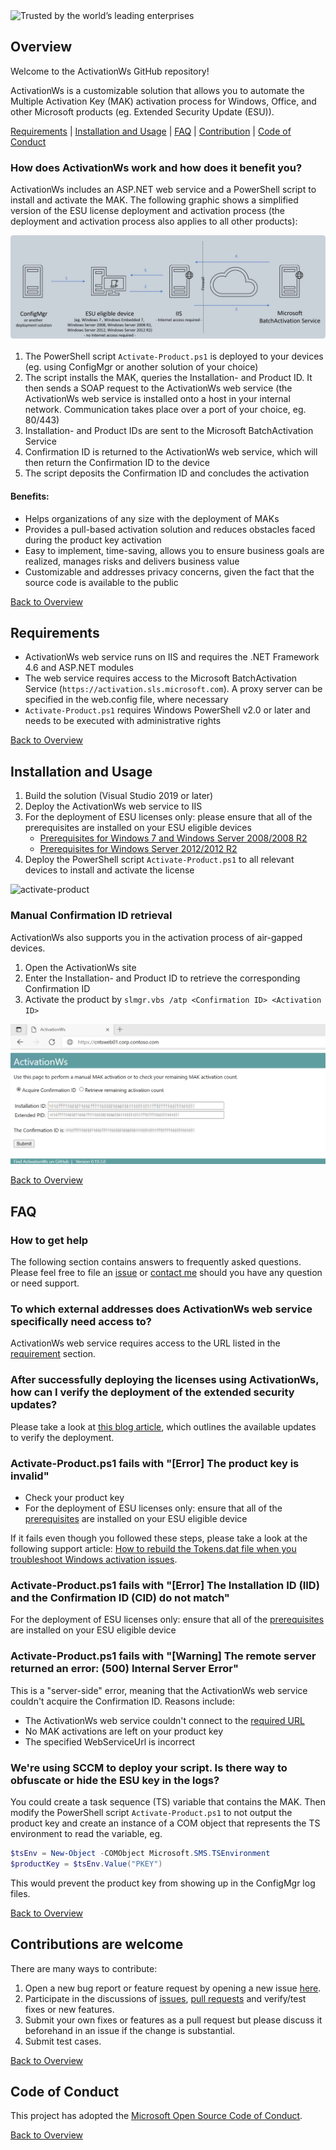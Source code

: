 <img src="./doc/images/ActivationWs_logo_with_text.png" width="400" alt="Trusted by the world’s leading enterprises"/>

## Overview
Welcome to the ActivationWs GitHub repository!

ActivationWs is a customizable solution that allows you to automate the Multiple Activation Key (MAK) activation process for Windows, Office, and other Microsoft products (eg. Extended Security Update (ESU)).

[Requirements](#requirements) | [Installation and Usage](#installation-and-usage) | [FAQ](#faq) | [Contribution](#contributions-are-welcome) | [Code of Conduct](#code-of-conduct)

### How does ActivationWs work and how does it benefit you?

ActivationWs includes an ASP.NET web service and a PowerShell script to install and activate the MAK. The following graphic shows a simplified version of the ESU license deployment and activation process (the deployment and activation process also applies to all other products):

![activation-process](./doc/images/activation-process.png)
 
1. The PowerShell script `Activate-Product.ps1` is deployed to your devices (eg. using ConfigMgr or another solution of your choice)
2. The script installs the MAK, queries the Installation- and Product ID. It then sends a SOAP request to the ActivationWs web service (the ActivationWs web service is installed onto a host in your internal network. Communication takes place over a port of your choice, eg. 80/443)
3. Installation- and Product IDs are sent to the Microsoft BatchActivation Service
4. Confirmation ID is returned to the ActivationWs web service, which will then return the Confirmation ID to the device
5. The script deposits the Confirmation ID and concludes the activation

#### Benefits:
- Helps organizations of any size with the deployment of MAKs
- Provides a pull-based activation solution and reduces obstacles faced during the product key activation
- Easy to implement, time-saving, allows you to ensure business goals are realized, manages risks and delivers business value
- Customizable and addresses privacy concerns, given the fact that the source code is available to the public

[Back to Overview](#overview)

## Requirements
- ActivationWs web service runs on IIS and requires the .NET Framework 4.6 and ASP.NET modules
- The web service requires access to the Microsoft BatchActivation Service (`https://activation.sls.microsoft.com`). A proxy server can be specified in the web.config file, where necessary
- `Activate-Product.ps1` requires Windows PowerShell v2.0 or later and needs to be executed with administrative rights

[Back to Overview](#overview)

## Installation and Usage

1. Build the solution (Visual Studio 2019 or later)
2. Deploy the ActivationWs web service to IIS
3. For the deployment of ESU licenses only: please ensure that all of the prerequisites are installed on your ESU eligible devices
   - [Prerequisites for Windows 7 and Windows Server 2008/2008 R2](https://techcommunity.microsoft.com/t5/windows-it-pro-blog/obtaining-extended-security-updates-for-eligible-windows-devices/ba-p/1167091#)
   - [Prerequisites for Windows Server 2012/2012 R2](https://support.microsoft.com/en-us/topic/kb5031043-procedure-to-continue-receiving-security-updates-after-extended-support-has-ended-on-october-10-2023-c1a20132-e34c-402d-96ca-1e785ed51d45) 
4. Deploy the PowerShell script `Activate-Product.ps1` to all relevant devices to install and activate the license

![activate-product](./doc/images/Activate-License-v0.15.2.gif)

### Manual Confirmation ID retrieval

ActivationWs also supports you in the activation process of air-gapped devices.

1. Open the ActivationWs site
2. Enter the Installation- and Product ID to retrieve the corresponding Confirmation ID
3. Activate the product by `slmgr.vbs /atp <Confirmation ID> <Activation ID>`

![manual-cid-retrieval](./doc/images/manual-cid-retrieval.png)

[Back to Overview](#overview)

## FAQ

### How to get help

The following section contains answers to frequently asked questions. Please feel free to file an [issue](https://github.com/dadorner-msft/ActivationWs/issues) or [contact me](https://github.com/login?return_to=https%3A%2F%2Fgithub.com%2Fdadorner-msft) should you have any question or need support.

### To which external addresses does ActivationWs web service specifically need access to?

ActivationWs web service requires access to the URL listed in the [requirement](#requirements) section.

### After successfully deploying the licenses using ActivationWs, how can I verify the deployment of the extended security updates?

Please take a look at [this blog article](https://techcommunity.microsoft.com/t5/windows-it-pro-blog/obtaining-extended-security-updates-for-eligible-windows-devices/ba-p/1167091#), which outlines the available updates to verify the deployment.

### Activate-Product.ps1 fails with "[Error] The product key is invalid"

- Check your product key
- For the deployment of ESU licenses only: ensure that all of the [prerequisites](#installation-and-usage) are installed on your ESU eligible device

If it fails even though you followed these steps, please take a look at the following support article: [How to rebuild the Tokens.dat file when you troubleshoot Windows activation issues](https://support.microsoft.com/en-us/help/2736303).

### Activate-Product.ps1 fails with "[Error] The Installation ID (IID) and the Confirmation ID (CID) do not match"

For the deployment of ESU licenses only: ensure that all of the [prerequisites](#installation-and-usage) are installed on your ESU eligible device

### Activate-Product.ps1 fails with "[Warning] The remote server returned an error: (500) Internal Server Error"

This is a "server-side" error, meaning that the ActivationWs web service couldn't acquire the Confirmation ID. Reasons include:
- The ActivationWs web service couldn't connect to the [required URL](#requirements)
- No MAK activations are left on your product key
- The specified WebServiceUrl is incorrect

### We're using SCCM to deploy your script. Is there way to obfuscate or hide the ESU key in the logs?

You could create a task sequence (TS) variable that contains the MAK. Then modify the PowerShell script `Activate-Product.ps1` to not output the product key and create an instance of a COM object that represents the TS environment to read the variable, eg.

```powershell
$tsEnv = New-Object -COMObject Microsoft.SMS.TSEnvironment
$productKey = $tsEnv.Value("PKEY")
```
This would prevent the product key from showing up in the ConfigMgr log files.

[Back to Overview](#overview)

## Contributions are welcome

There are many ways to contribute:

1. Open a new bug report or feature request by opening a new issue [here](https://github.com/dadorner-msft/ActivationWs/issues/new/choose).
2. Participate in the discussions of [issues](https://github.com/dadorner-msft/ActivationWs/issues), [pull requests](https://github.com/dadorner-msft/ActivationWs/pulls) and verify/test fixes or new features.
3. Submit your own fixes or features as a pull request but please discuss it beforehand in an issue if the change is substantial.
4. Submit test cases.

[Back to Overview](#overview)

## Code of Conduct

This project has adopted the [Microsoft Open Source Code of Conduct](CODE_OF_CONDUCT.md).

[Back to Overview](#overview)
